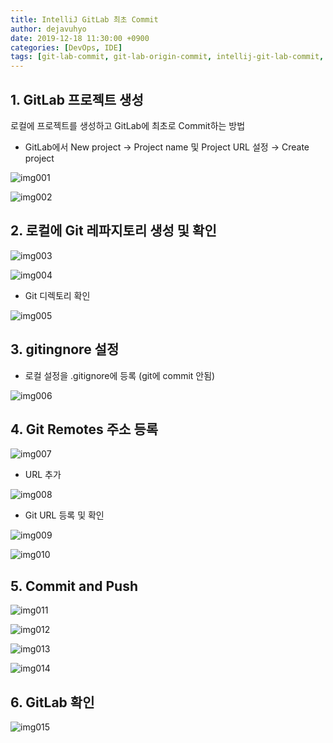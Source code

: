```yaml
---
title: IntelliJ GitLab 최초 Commit
author: dejavuhyo
date: 2019-12-18 11:30:00 +0900
categories: [DevOps, IDE]
tags: [git-lab-commit, git-lab-origin-commit, intellij-git-lab-commit, 깃랩-커밋, 깃랩-origin-커밋, 인텔리제이-깃랩-커밋]
---
```


## 1. GitLab 프로젝트 생성
로컬에 프로젝트를 생성하고 GitLab에 최초로 Commit하는 방법

* GitLab에서 New project → Project name 및 Project URL 설정 → Create project

![img001](/assets/img/2019-12-18-intellij-gitlab-origin-commit/img001.png)

![img002](/assets/img/2019-12-18-intellij-gitlab-origin-commit/img002.png)

## 2. 로컬에 Git 레파지토리 생성 및 확인

![img003](/assets/img/2019-12-18-intellij-gitlab-origin-commit/img003.png)

![img004](/assets/img/2019-12-18-intellij-gitlab-origin-commit/img004.png)

* Git 디렉토리 확인

![img005](/assets/img/2019-12-18-intellij-gitlab-origin-commit/img005.png)

## 3. gitingnore 설정

* 로컬 설정을 .gitignore에 등록 (git에 commit 안됨)

![img006](/assets/img/2019-12-18-intellij-gitlab-origin-commit/img006.png)

## 4. Git Remotes 주소 등록

![img007](/assets/img/2019-12-18-intellij-gitlab-origin-commit/img007.png)

* URL 추가

![img008](/assets/img/2019-12-18-intellij-gitlab-origin-commit/img008.png)

* Git URL 등록 및 확인

![img009](/assets/img/2019-12-18-intellij-gitlab-origin-commit/img009.png)

![img010](/assets/img/2019-12-18-intellij-gitlab-origin-commit/img010.png)

## 5. Commit and Push

![img011](/assets/img/2019-12-18-intellij-gitlab-origin-commit/img011.png)

![img012](/assets/img/2019-12-18-intellij-gitlab-origin-commit/img012.png)

![img013](/assets/img/2019-12-18-intellij-gitlab-origin-commit/img013.png)

![img014](/assets/img/2019-12-18-intellij-gitlab-origin-commit/img014.png)

## 6. GitLab 확인

![img015](/assets/img/2019-12-18-intellij-gitlab-origin-commit/img015.png)
